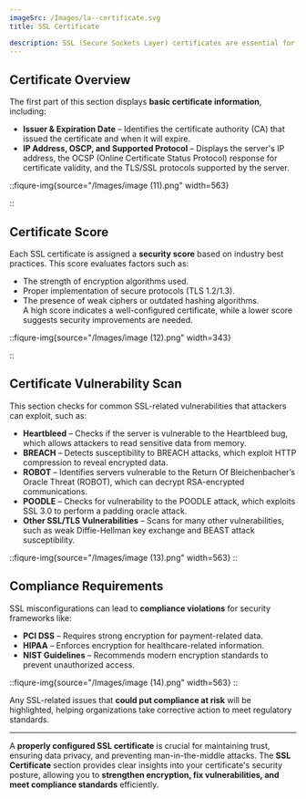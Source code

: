 ```yaml
---
imageSrc: /Images/la--certificate.svg
title: SSL Certificate

description: SSL (Secure Sockets Layer) certificates are essential for securing communication between users and web applications. They ensure that data is encrypted during transmission, protecting it from interception or tampering. The <strong>SSL Certificate</strong> section provides a detailed analysis of a website's SSL/TLS configuration, helping you identify potential security weaknesses and compliance violations.
---
```


## Certificate Overview

The first part of this section displays **basic certificate information**, including:

- **Issuer & Expiration Date** – Identifies the certificate authority (CA) that issued the certificate and when it will expire.
- **IP Address, OSCP, and Supported Protocol** – Displays the server's IP address, the OCSP (Online Certificate Status Protocol) response for certificate validity, and the TLS/SSL protocols supported by the server.

::fiqure-img{source="/Images/image (11).png" width=563}


::

## Certificate Score

Each SSL certificate is assigned a **security score** based on industry best practices. This score evaluates factors such as:

- The strength of encryption algorithms used.
- Proper implementation of secure protocols (TLS 1.2/1.3).
- The presence of weak ciphers or outdated hashing algorithms.\
  A high score indicates a well-configured certificate, while a lower score suggests security improvements are needed.

::fiqure-img{source="/Images/image (12).png" width=343}


::

## Certificate Vulnerability Scan

This section checks for common SSL-related vulnerabilities that attackers can exploit, such as:

- **Heartbleed** – Checks if the server is vulnerable to the Heartbleed bug, which allows attackers to read sensitive data from memory.
- **BREACH** – Detects susceptibility to BREACH attacks, which exploit HTTP compression to reveal encrypted data.
- **ROBOT** – Identifies servers vulnerable to the Return Of Bleichenbacher’s Oracle Threat (ROBOT), which can decrypt RSA-encrypted communications.
- **POODLE** – Checks for vulnerability to the POODLE attack, which exploits SSL 3.0 to perform a padding oracle attack.
- **Other SSL/TLS Vulnerabilities** – Scans for many other vulnerabilities, such as weak Diffie-Hellman key exchange and BEAST attack susceptibility.

::fiqure-img{source="/Images/image (13).png" width=563}
::

## Compliance Requirements

SSL misconfigurations can lead to **compliance violations** for security frameworks like:

- **PCI DSS** – Requires strong encryption for payment-related data.
- **HIPAA** – Enforces encryption for healthcare-related information.
- **NIST Guidelines** – Recommends modern encryption standards to prevent unauthorized access.

::fiqure-img{source="/Images/image (14).png" width=563}
::

Any SSL-related issues that **could put compliance at risk** will be highlighted, helping organizations take corrective action to meet regulatory standards.

---

A **properly configured SSL certificate** is crucial for maintaining trust, ensuring data privacy, and preventing man-in-the-middle attacks. The **SSL Certificate** section provides clear insights into your certificate's security posture, allowing you to **strengthen encryption, fix vulnerabilities, and meet compliance standards** efficiently.
